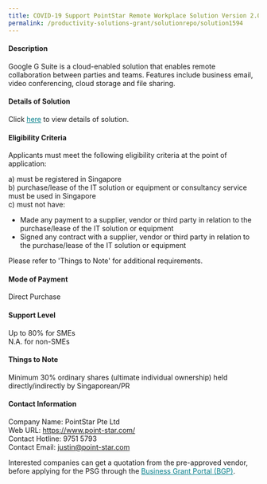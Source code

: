 ```yaml
---
title: COVID-19 Support PointStar Remote Workplace Solution Version 2.0 - Business Starter (Google Workplace)
permalink: /productivity-solutions-grant/solutionrepo/solution1594
---
```


#### Description

Google G Suite is a cloud-enabled solution that enables remote collaboration between parties and teams. Features include business email, video conferencing, cloud storage and file sharing.   

#### Details of Solution

Click <a href='https://govassist.gobusiness.gov.sg/images/psg/Desensitised_PointStar_Annex_3_CR_wef_12_Nov_2020_Part_1.pdf' style='color:#037e8a'>here</a> to view details of solution.

#### Eligibility Criteria

Applicants must meet the following eligibility criteria at the point of application:

a) must be registered in Singapore <br>
b) purchase/lease of the IT solution or equipment or consultancy service must be used in Singapore <br>
c) must not have:
- Made any payment to a supplier, vendor or third party in relation to the purchase/lease of the IT solution or equipment
- Signed any contract with a supplier, vendor or third party in relation to the purchase/lease of the IT solution or equipment

Please refer to 'Things to Note' for additional requirements.

#### Mode of Payment
Direct Purchase

#### Support Level
Up to 80% for SMEs <br>
N.A. for non-SMEs

#### Things to Note
Minimum 30% ordinary shares (ultimate individual ownership) held directly/indirectly by Singaporean/PR

#### Contact Information
Company Name: PointStar Pte Ltd<br>Web URL: https://www.point-star.com/<br>Contact Hotline: 9751 5793<br>Contact Email: justin@point-star.com

Interested companies can get a quotation from the pre-approved vendor, before applying for the PSG through the <a target='_blank' style='color:#037e8a' href='https://www.businessgrants.gov.sg/'>Business Grant Portal (BGP)</a>.
